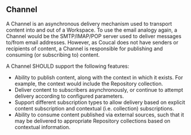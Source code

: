 ## Channel

A Channel is an asynchronous delivery mechanism used to transport content into and out of a Workspace. To use the email
analogy again, a Channel would be the SMTP/IMAP/POP server used to deliver messages to/from email addresses. However,
as Coucal does not have senders or recipients of content, a Channel is responsible for publishing and consuming (or
subscribing to) content.

A Channel SHOULD support the following features:

* Ability to publish content, along with the context in which it exists. For example, the context would include the Repository collection.
* Deliver content to subscribers asynchronously, or continue to attempt delivery according to configured parameters.
* Support different subscription types to allow delivery based on explicit content subscription and contextual (i.e. collection) subscriptions.
* Ability to consume content published via external sources, such that it may be delivered to appropriate Repository collections based on contextual information.
